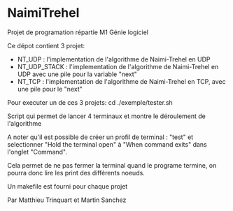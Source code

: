 # NaimiTrehel
Projet de programation répartie M1 Génie logiciel

Ce dépot contient 3 projet: 

- NT_UDP : l'implementation de l'algorithme de Naimi-Trehel en UDP
- NT_UDP_STACK : l'implementation de l'algorithme de Naimi-Trehel en UDP avec une pile pour la variable "next"
- NT_TCP : l'implementation de l'algorithme de Naimi-Trehel en TCP, avec une pile pour le "next"


Pour executer un de ces 3 projets:
cd <projet>
./exemple/tester.sh

Script qui permet de lancer 4 terminaux et montre le déroulement de l'algorithme


A noter qu'il est possible de créer un profil de terminal : "test" et selectionner
"Hold the terminal open" à "When command exits" dans l'onglet "Command".


Cela permet de ne pas fermer la terminal quand le programe termine, on pourra donc
lire les print des différents noeuds.


Un makefile est fourni pour chaque projet

Par Matthieu Trinquart
et  Martin Sanchez
